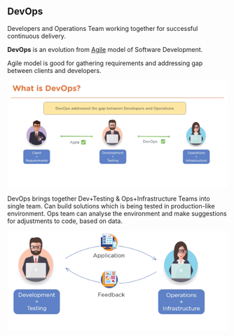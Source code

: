 ## DevOps

Developers and Operations Team working together for successful continuous delivery.

**DevOps** is an evolution from [Agile](./WaterfallAgile.md) model of Software Development.

Agile model is good for gathering requirements and addressing gap between clients and developers.

<img src="../Assets/whatisdevops.png" alt="pic"/>

DevOps brings together Dev+Testing & Ops+Infrastructure Teams into single team. Can build solutions which is being tested in production-like environment. Ops team can analyse the environment and make suggestions for adjustments to code, based on data.

<img src="../Assets/DevAndOps.png" alt="pic"/>
